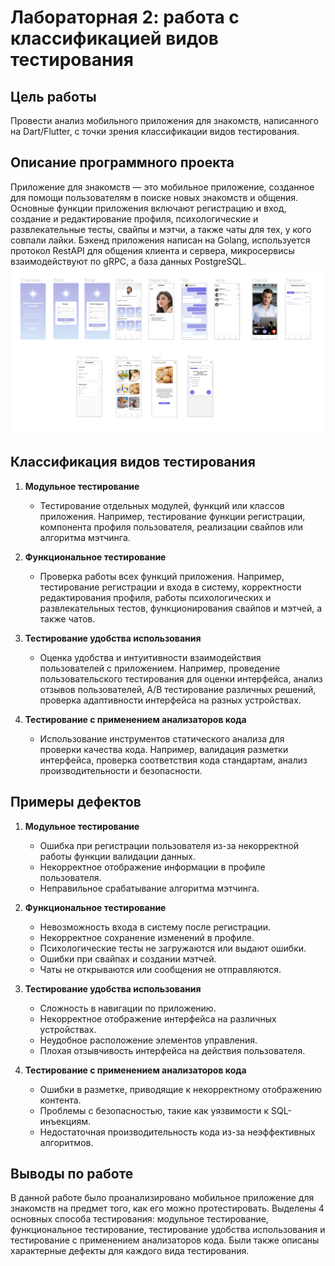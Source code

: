 # Лабораторная 2: работа с классификацией видов тестирования
## Цель работы

Провести анализ мобильного приложения для знакомств, написанного на Dart/Flutter, с точки зрения классификации видов тестирования.

## Описание программного проекта

Приложение для знакомств — это мобильное приложение, созданное для помощи пользователям в поиске новых знакомств и общения. Основные функции приложения включают регистрацию и вход, создание и редактирование профиля, психологические и развлекательные тесты, свайпы и мэтчи, а также чаты для тех, у кого совпали лайки. Бэкенд приложения написан на Golang, используется протокол RestAPI для общения клиента и сервера, микросервисы взаимодействуют по gRPC, а база данных PostgreSQL.
![img.png](img.png)
## Классификация видов тестирования

1. **Модульное тестирование**
    - Тестирование отдельных модулей, функций или классов приложения. Например, тестирование функции регистрации, компонента профиля пользователя, реализации свайпов или алгоритма мэтчинга.

2. **Функциональное тестирование**
    - Проверка работы всех функций приложения. Например, тестирование регистрации и входа в систему, корректности редактирования профиля, работы психологических и развлекательных тестов, функционирования свайпов и мэтчей, а также чатов.

3. **Тестирование удобства использования**
    - Оценка удобства и интуитивности взаимодействия пользователей с приложением. Например, проведение пользовательского тестирования для оценки интерфейса, анализ отзывов пользователей, A/B тестирование различных решений, проверка адаптивности интерфейса на разных устройствах.

4. **Тестирование с применением анализаторов кода**
    - Использование инструментов статического анализа для проверки качества кода. Например, валидация разметки интерфейса, проверка соответствия кода стандартам, анализ производительности и безопасности.

## Примеры дефектов

1. **Модульное тестирование**
    - Ошибка при регистрации пользователя из-за некорректной работы функции валидации данных.
    - Некорректное отображение информации в профиле пользователя.
    - Неправильное срабатывание алгоритма мэтчинга.

2. **Функциональное тестирование**
    - Невозможность входа в систему после регистрации.
    - Некорректное сохранение изменений в профиле.
    - Психологические тесты не загружаются или выдают ошибки.
    - Ошибки при свайпах и создании мэтчей.
    - Чаты не открываются или сообщения не отправляются.

3. **Тестирование удобства использования**
    - Сложность в навигации по приложению.
    - Некорректное отображение интерфейса на различных устройствах.
    - Неудобное расположение элементов управления.
    - Плохая отзывчивость интерфейса на действия пользователя.

4. **Тестирование с применением анализаторов кода**
    - Ошибки в разметке, приводящие к некорректному отображению контента.
    - Проблемы с безопасностью, такие как уязвимости к SQL-инъекциям.
    - Недостаточная производительность кода из-за неэффективных алгоритмов.

## Выводы по работе

В данной работе было проанализировано мобильное приложение для знакомств на предмет того, как его можно протестировать. Выделены 4 основных способа тестирования: модульное тестирование, функциональное тестирование, тестирование удобства использования и тестирование с применением анализаторов кода. Были также описаны характерные дефекты для каждого вида тестирования.